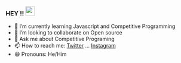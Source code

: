 ### HEY !!  <img src="https://media.giphy.com/media/hvRJCLFzcasrR4ia7z/giphy.gif" width="25px">


- 🌱 I’m currently learning Javascript and Competitive Programming
- 👯 I’m looking to collaborate on Open source
- 💬 Ask me about Competitive Programing
- 📫 How to reach me: [Twitter](https://twitter.com/phoenix__31)  ...  [Instagram](https://instagram.com/__anonymous___2002___)
- 😄 Pronouns: He/Him



